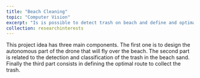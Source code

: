 ```yaml
---
title: "Beach Cleaning"
topic: "Computer Vision"
excerpt: "Is is possible to detect trash on beach and define and optimal route to collect it it?"
collection: researchinterests
---
```



This project idea has three main components. The first one is to design the autonomous part of the drone that will fly over the beach. The second part is related to the detection and classification of the trash in the beach sand. Finally the third part consists in defining the optimal route to collect the trash. 
